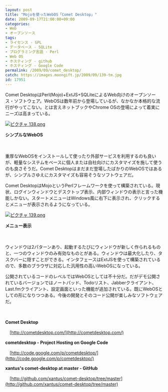 ```yaml
---
layout: post
title: "Mojoを使ったWebOS「Comet Desktop」"
date: 2009-09-17T21:00:00+09:00
categories:
- Web
- オープンソース
tags: 
- ライセンス - GPL
- データベース - SQLite
- プログラミング言語 - Perl
- Web OS
- ホスティング - github
- ホスティング - Google Code
permalink: /2009/09/comet_desktop/
catch: https://images.moongift.jp/2009/09/139-tm.jpg
id: 17951
---
```

Comet DesktopはPerl(Mojo)+ExtJS+SQLiteによるWeb向けのオープンソース・ソフトウェア。WebOSは数年前から登場しているが、なかなか本格的な流行がやってこない。とは言えネットブックやChrome OSの登場によって着実にニーズは高まっている。

  

[![ピクチャ 138.png](https://images.moongift.jp/2009/09/138-tm.jpg)](https://images.moongift.jp/2009/09/138.png)  
  
**シンプルなWebOS**

  

　

  

重厚なWebOSをインストールして使ったり外部サービスを利用するのも良いが、軽量なシステムをベースに個人または自社向けにカスタマイズを施して使うのも良さそうだ。Comet Desktopはまだまだ登場したばかりのWebOSではあるが、シンプルさゆえにカスタマイズも容易そうなソフトウェアだ。

  
  
<!--more-->

Comet DesktopはMojoというPerlフレームワークを使って構築されている。現状、ログインウィンドウとデスクトップ表示、内部ウィンドウの表示と言った機能しかない。スタートメニューはWindows風に右下に表示され、クリックするとメニューが表示されるようになっている。

  

[![ピクチャ 139.png](https://images.moongift.jp/2009/09/139-tm.jpg)](https://images.moongift.jp/2009/09/139.png)  
  
**メニュー表示**

  

　

  

ウィンドウは2パターンあり、起動するたびにウィンドウが新しく作られるものと、一つのウィンドウのみ有効なものとがある。ウィンドウは最大化したり、タスクバーに隠すことができる。インタフェースはExtJSを使って構築されているので、多数のブラウザに対応した汎用性の高いWebOSになっている。

  

公開されているコードのレベルではWebOSとしては不十分だ。だがデモ公開されているバージョンではノートパッド、Todoリスト、Jabberクライアント、Last.fmクライアント、設定画面といった機能が追加されている。既にWebOSとしての形になりつつある。今後の開発とそのコード公開が楽しみなソフトウェアだ。

  

　

  

**Comet Desktop**  
  
　[http://cometdesktop.com/](http://cometdesktop.com/)

  

**cometdesktop - Project Hosting on Google Code**  
  
　[http://code.google.com/p/cometdesktop/](http://code.google.com/p/cometdesktop/)

  

**xantus's comet-desktop at master - GitHub**  
  
　[http://github.com/xantus/comet-desktop/tree/master](http://github.com/xantus/comet-desktop/tree/master)

  
